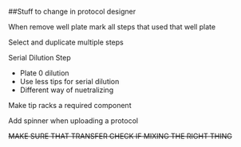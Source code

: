 ##Stuff to change in protocol designer

When remove well plate mark all steps that used that well plate

Select and duplicate multiple steps

Serial Dilution Step



- Plate 0 dilution
- Use less tips for serial dilution
- Different way of nuetralizing



Make tip racks a required component

Add spinner when uploading a protocol

~~MAKE SURE THAT TRANSFER CHECK IF MIXING THE RIGHT THING~~